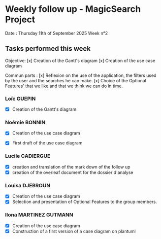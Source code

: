 # Weekly follow up - MagicSearch Project

Date : Thursday 11th of September 2025
Week n°2

## Tasks performed this week

Objective:
[x] Creation of the Gantt's diagram
[x] Creation of the use case diagram

Commun parts :
[x] Reflexion on the use of the application, the filters used by the user and the searches he can make.
[x] Choice of the Optional Features' that we like and that we think we can do in time.

### Loïc GUEPIN
- [x] Creation of the Gantt's diagram

### Noémie BONNIN
- [x] Creation of the use case diagram
- [x] First draft of the use case diagram


### Lucile CADIERGUE
- [x] creation and translation of the mark down of the follow up
- [x] creation of the overleaf document for the dossier d'analyse

### Louisa DJEBROUN
- [x] Creation of the use case diagram
- [x] Selection and presentation of Optional Features to the group members.

### Ilona MARTINEZ GUTMANN
- [x] Creation of the use case diagram
- [x] Construction of a first version of a case diagram on plantuml
